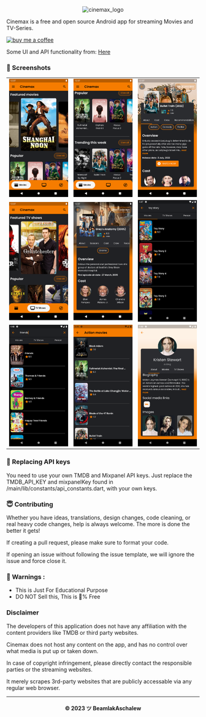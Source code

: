 <div align="center">
  <img src="https://user-images.githubusercontent.com/72562470/179736437-3e8f7dfe-2132-496d-956a-3e10de35eb96.png" width="200" height="200" alt="cinemax_logo">
</div>

Cinemax is a free and open source Android app for streaming Movies and TV-Series.

<a href="https://www.buymeacoffee.com/cinemaxapp"><img src="https://helloimjessa.files.wordpress.com/2021/06/bmc-button.png" alt="buy me a coffee"></a>

Some UI and API functionality from: [Here](https://github.com/bimsina/Matinee-Flutter)



### 📱 Screenshots
<table style={border:"none"}>
  <tr>
    <td><img src="https://raw.githubusercontent.com/BeamlakAschalew/beamlakaschalew.github.io/main/cinemax/res/assets/images/Screenshot_1665745039.png" alt="Screenshot 2"/></td>
    <td><img src="https://raw.githubusercontent.com/BeamlakAschalew/beamlakaschalew.github.io/main/cinemax/res/assets/images/Screenshot_1665745049.png" alt="Screenshot 1"/></td>
    <td><img src="https://raw.githubusercontent.com/BeamlakAschalew/beamlakaschalew.github.io/main/cinemax/res/assets/images/Screenshot_1665745123.png" alt="Screenshot 3"/></td>
  </tr>
  <tr>
    <td><img src="https://raw.githubusercontent.com/BeamlakAschalew/beamlakaschalew.github.io/main/cinemax/res/assets/images/Screenshot_1665745067.png" alt="Screenshot 1"/></td>
    <td><img src="https://raw.githubusercontent.com/BeamlakAschalew/beamlakaschalew.github.io/main/cinemax/res/assets/images/Screenshot_1665745337.png" alt="Screenshot 2"/></td>
    <td><img src="https://raw.githubusercontent.com/BeamlakAschalew/beamlakaschalew.github.io/main/cinemax/res/assets/images/Screenshot_1667389674.png" alt="Screenshot 3"/></td>
  </tr>
  <tr>
    <td><img src="https://raw.githubusercontent.com/BeamlakAschalew/beamlakaschalew.github.io/main/cinemax/res/assets/images/Screenshot_1667389716.png" alt="Screenshot 1"/></td>
    <td><img src="https://raw.githubusercontent.com/BeamlakAschalew/beamlakaschalew.github.io/main/cinemax/res/assets/images/Screenshot_1667389747.png" alt="Screenshot 1"/></td>
    <td><img src="https://raw.githubusercontent.com/BeamlakAschalew/beamlakaschalew.github.io/main/cinemax/res/assets/images/Screenshot_1667389858.png" alt="Screenshot 1"/></td>
  </tr>
</table>

### 🔐 Replacing API keys

You need to use your own TMDB and Mixpanel API keys. Just replace the TMDB_API_KEY and mixpanelKey found in /main/lib/constants/api_constants.dart, with your own keys.

### 😇 Contributing

Whether you have ideas, translations, design changes, code cleaning, or real heavy code changes, help is always welcome. The more is done the better it gets!

If creating a pull request, please make sure to format your code.

If opening an issue without following the issue template, we will ignore the issue and force close it.

### 🚸 Warnings :

- This is Just For Educational Purpose
- DO NOT Sell this, This is 💯% Free

### Disclaimer

The developers of this application does not have any affiliation with the content providers like TMDB or third party websites.

Cinemax does not host any content on the app, and has no control over what media is put up or taken down.

In case of copyright infringement, please directly contact the responsible parties or the streaming websites.

It merely scrapes 3rd-party websites that are publicly accessable via any regular web browser.

---
<h4 align='center'>© 2023 ツ BeamlakAschalew</h4>

<!-- DO NOT REMOVE THIS CREDIT 🤬 -->

